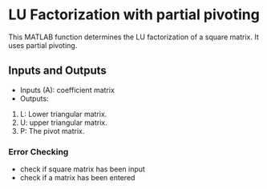 # LU Factorization with partial pivoting
This MATLAB function determines the LU factorization of a square matrix. It uses partial pivoting.
## Inputs and Outputs
- Inputs (A): coefficient matrix
- Outputs:
1. L: Lower triangular matrix.
2. U: upper triangular matrix.
3. P: The pivot matrix.
### Error Checking
- check if square matrix has been input
- check if a matrix has been entered
